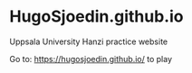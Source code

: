 # HugoSjoedin.github.io
Uppsala University Hanzi practice website

Go to: https://hugosjoedin.github.io/ to play
